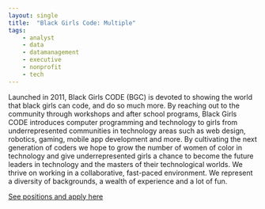 ```yaml
---
layout: single
title:  "Black Girls Code: Multiple"
tags: 
    - analyst
    - data
    - datamanagement
    - executive
    - nonprofit
    - tech
---
```


Launched in 2011, Black Girls CODE (BGC) is devoted to showing the world that black girls can code,
and do so much more. By reaching out to the community through workshops and after school
programs, Black Girls CODE introduces computer programming and technology to girls from
underrepresented communities in technology areas such as web design, robotics, gaming, mobile
app development and more. By cultivating the next generation of coders we hope to grow the
number of women of color in technology and give underrepresented girls a chance to become the
future leaders in technology and the masters of their technological worlds. We thrive on working in a
collaborative, fast-paced environment. We represent a diversity of backgrounds, a wealth of
experience and a lot of fun.

[See positions and apply here](http://www.blackgirlscode.com/career-openings.html)
